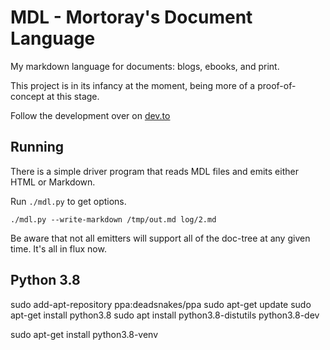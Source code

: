 # MDL - Mortoray's Document Language

My markdown language for documents: blogs, ebooks, and print.

This project is in its infancy at the moment, being more of a proof-of-concept at this stage.

Follow the development over on [dev.to](https://dev.to/mortoray)


## Running

There is a simple driver program that reads MDL files and emits either HTML or Markdown.

Run `./mdl.py` to get options.

```
./mdl.py --write-markdown /tmp/out.md log/2.md
```

Be aware that not all emitters will support all of the doc-tree at any given time. It's all in flux now.


## Python 3.8

sudo add-apt-repository ppa:deadsnakes/ppa
sudo apt-get update
sudo apt-get install python3.8
sudo apt install python3.8-distutils python3.8-dev


sudo apt-get install python3.8-venv

